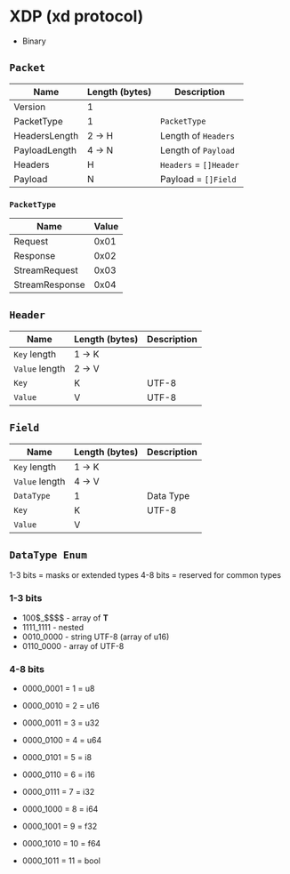 # XDP (xd protocol)
- Binary

## `Packet`
| Name                    | Length (bytes) | Description            |
| ----------------------- | ---------------| ---------------------- |
| Version                 | 1              |                        |
| PacketType              | 1              | `PacketType`           |
| HeadersLength           | 2 -> H         | Length of `Headers`    |
| PayloadLength           | 4 -> N         | Length of `Payload`    |
| Headers                 | H              | `Headers` = `[]Header` |
| Payload                 | N              | Payload = `[]Field`    |


### `PacketType`
| Name           | Value |
| -------------- | ----- |
| Request        | 0x01  |int32(binary.BigEndian.Uint32(field.Value))
| Response       | 0x02  |
| StreamRequest  | 0x03  |
| StreamResponse | 0x04  |

## `Header`
| Name           | Length (bytes) | Description |
| -------------- | -------------- | ----------- |
| `Key` length   | 1 -> K         |             |
| `Value` length | 2 -> V         |             |
| `Key`          | K              | UTF-8       |
| `Value`        | V              | UTF-8       |


## `Field`
| Name           | Length (bytes) | Description |
| -------------- | -------------- | ----------- |
| `Key` length   | 1 -> K         |             |
| `Value` length | 4 -> V         |             |
| `DataType`     | 1              | Data Type   |
| `Key`          | K              | UTF-8       |
| `Value`        | V              |             |

## `DataType Enum`

1-3 bits = masks or extended types
4-8 bits = reserved for common types

### 1-3 bits
- 100$_$$$$ - array of **T**
- 1111_1111 - nested
- 0010_0000 - string UTF-8  (array of u16)
- 0110_0000 - array of UTF-8

### 4-8 bits
- 0000_0001 = 1  = u8
- 0000_0010 = 2  = u16
- 0000_0011 = 3  = u32
- 0000_0100 = 4  = u64

- 0000_0101 = 5  = i8
- 0000_0110 = 6  = i16
- 0000_0111 = 7  = i32
- 0000_1000 = 8  = i64

- 0000_1001 = 9  = f32
- 0000_1010 = 10 = f64

- 0000_1011 = 11 = bool
